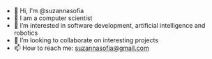 - 👋 Hi, I’m @suzannasofia
- 🌱 I am a computer scientist
- 👀 I’m interested in software development, artificial intelligence and robotics
- 💞️ I’m looking to collaborate on interesting projects
- 📫 How to reach me: suzannasofia@gmail.com

<!---
suzannasofia/suzannasofia is a ✨ special ✨ repository because its `README.md` (this file) appears on your GitHub profile.
You can click the Preview link to take a look at your changes.
--->
